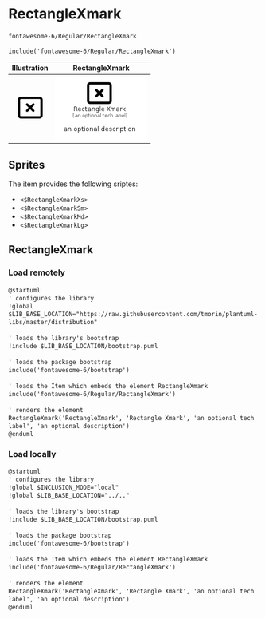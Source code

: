 # RectangleXmark


```text
fontawesome-6/Regular/RectangleXmark
```

```text
include('fontawesome-6/Regular/RectangleXmark')
```



| Illustration | RectangleXmark |
| :---: | :---: |
| ![illustration for Illustration](../../fontawesome-6/Regular/RectangleXmark.png) | ![illustration for RectangleXmark](../../fontawesome-6/Regular/RectangleXmark.Local.png) |



## Sprites
The item provides the following sriptes:

- `<$RectangleXmarkXs>`
- `<$RectangleXmarkSm>`
- `<$RectangleXmarkMd>`
- `<$RectangleXmarkLg>`





## RectangleXmark

### Load remotely
```plantuml
@startuml
' configures the library
!global $LIB_BASE_LOCATION="https://raw.githubusercontent.com/tmorin/plantuml-libs/master/distribution"

' loads the library's bootstrap
!include $LIB_BASE_LOCATION/bootstrap.puml

' loads the package bootstrap
include('fontawesome-6/bootstrap')

' loads the Item which embeds the element RectangleXmark
include('fontawesome-6/Regular/RectangleXmark')

' renders the element
RectangleXmark('RectangleXmark', 'Rectangle Xmark', 'an optional tech label', 'an optional description')
@enduml
```

### Load locally
```plantuml
@startuml
' configures the library
!global $INCLUSION_MODE="local"
!global $LIB_BASE_LOCATION="../.."

' loads the library's bootstrap
!include $LIB_BASE_LOCATION/bootstrap.puml

' loads the package bootstrap
include('fontawesome-6/bootstrap')

' loads the Item which embeds the element RectangleXmark
include('fontawesome-6/Regular/RectangleXmark')

' renders the element
RectangleXmark('RectangleXmark', 'Rectangle Xmark', 'an optional tech label', 'an optional description')
@enduml
```

